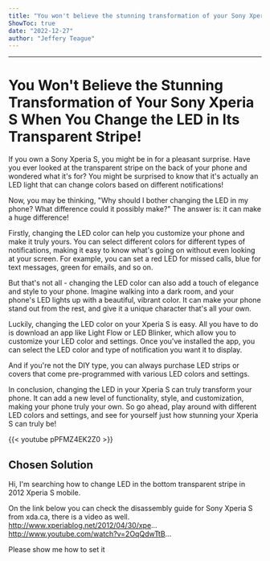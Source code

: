 ```yaml
---
title: "You won't believe the stunning transformation of your Sony Xperia S when you change the LED in its transparent stripe!"
ShowToc: true 
date: "2022-12-27"
author: "Jeffery Teague"
---
```

*****
# You Won't Believe the Stunning Transformation of Your Sony Xperia S When You Change the LED in Its Transparent Stripe!



If you own a Sony Xperia S, you might be in for a pleasant surprise. Have you ever looked at the transparent stripe on the back of your phone and wondered what it's for? You might be surprised to know that it's actually an LED light that can change colors based on different notifications!

Now, you may be thinking, "Why should I bother changing the LED in my phone? What difference could it possibly make?" The answer is: it can make a huge difference!

Firstly, changing the LED color can help you customize your phone and make it truly yours. You can select different colors for different types of notifications, making it easy to know what's going on without even looking at your screen. For example, you can set a red LED for missed calls, blue for text messages, green for emails, and so on.

But that's not all - changing the LED color can also add a touch of elegance and style to your phone. Imagine walking into a dark room, and your phone's LED lights up with a beautiful, vibrant color. It can make your phone stand out from the rest, and give it a unique character that's all your own.

Luckily, changing the LED color on your Xperia S is easy. All you have to do is download an app like Light Flow or LED Blinker, which allow you to customize your LED color and settings. Once you've installed the app, you can select the LED color and type of notification you want it to display.

And if you're not the DIY type, you can always purchase LED strips or covers that come pre-programmed with various LED colors and settings.

In conclusion, changing the LED in your Xperia S can truly transform your phone. It can add a new level of functionality, style, and customization, making your phone truly your own. So go ahead, play around with different LED colors and settings, and see for yourself just how stunning your Xperia S can truly be!

{{< youtube pPFMZ4EK2Z0 >}} 



## Chosen Solution
 Hi, I'm searching how to change LED in the bottom transparent stripe in 2012 Xperia S mobile.

 On the link below you can check the disassembly guide for Sony Xperia S from xda.ca, there is a video as well.
http://www.xperiablog.net/2012/04/30/xpe...
http://www.youtube.com/watch?v=2OqQdwTtB...

 Please show me how to set it




